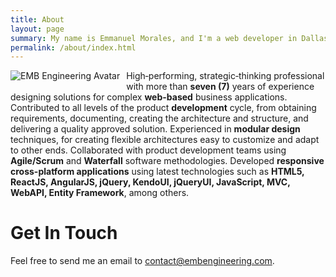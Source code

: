 ```yaml
---
title: About
layout: page
summary: My name is Emmanuel Morales, and I'm a web developer in Dallas, TX.
permalink: /about/index.html
---
```


<img src="https://avatars0.githubusercontent.com/u/1769860?v=3&s=460" alt="EMB Engineering Avatar" align="left" style="margin: 0 10px 10px 0;"/> High‐performing, strategic‐thinking professional with more than **seven (7)** years of experience designing solutions for complex **web-based** business applications. Contributed to all levels of the product **development** cycle, from obtaining requirements, documenting, creating the architecture and structure, and delivering a quality approved solution. Experienced in **modular design** techniques, for creating flexible architectures easy to customize and adapt to other ends. Collaborated with product development teams using **Agile/Scrum** and **Waterfall** software methodologies. Developed **responsive cross-platform applications** using latest technologies such as **HTML5, ReactJS, AngularJS, jQuery, KendoUI, jQueryUI, JavaScript, MVC, WebAPI, Entity Framework**, among others.

# Get In Touch
Feel free to send me an email to [contact@embengineering.com](mailto:contact@embengineering.com).
